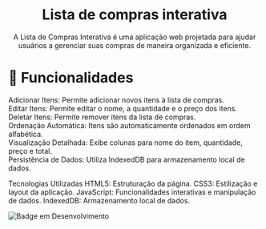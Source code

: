 <h1 align="center">Lista de compras interativa</h1>

<p align="center">A Lista de Compras Interativa é uma aplicação web projetada para ajudar usuários a gerenciar suas compras de maneira organizada e eficiente.</p>

# :hammer: Funcionalidades
Adicionar Itens: Permite adicionar novos itens à lista de compras.<br>
Editar Itens: Permite editar o nome, a quantidade e o preço dos itens.<br>
Deletar Itens: Permite remover itens da lista de compras.<br>
Ordenação Automática: Itens são automaticamente ordenados em ordem alfabética.<br>
Visualização Detalhada: Exibe colunas para nome do item, quantidade, preço e total.<br>
Persistência de Dados: Utiliza IndexedDB para armazenamento local de dados.<br>


Tecnologias Utilizadas
HTML5: Estruturação da página.
CSS3: Estilização e layout da aplicação.
JavaScript: Funcionalidades interativas e manipulação de dados.
IndexedDB: Armazenamento local de dados.

![Badge em Desenvolvimento](http://img.shields.io/static/v1?label=STATUS&message=EM%20DESENVOLVIMENTO&color=GREEN&style=for-the-badge)
